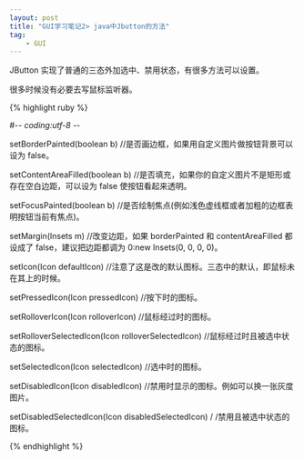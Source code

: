 ```yaml
---
layout: post
title: "GUI学习笔记2> java中Jbutton的方法"
tag: 
    - GUI
---
```


JButton 实现了普通的三态外加选中、禁用状态，有很多方法可以设置。

很多时候没有必要去写鼠标监听器。


{% highlight ruby %}


#-*- coding:utf-8 -*-
 
setBorderPainted(boolean b) 
//是否画边框，如果用自定义图片做按钮背景可以设为 false。

setContentAreaFilled(boolean b)
 //是否填充，如果你的自定义图片不是矩形或存在空白边距，可以设为 false 使按钮看起来透明。

setFocusPainted(boolean b)
 //是否绘制焦点(例如浅色虚线框或者加粗的边框表明按钮当前有焦点)。

setMargin(Insets m) 
//改变边距，如果 borderPainted 和 contentAreaFilled 都设成了 false，建议把边距都调为 0:new Insets(0, 0, 0, 0)。

setIcon(Icon defaultIcon)
 //注意了这是改的默认图标。三态中的默认，即鼠标未在其上的时候。

setPressedIcon(Icon pressedIcon) 
//按下时的图标。

setRolloverIcon(Icon rolloverIcon) 
//鼠标经过时的图标。

setRolloverSelectedIcon(Icon rolloverSelectedIcon)
 //鼠标经过时且被选中状态的图标。

setSelectedIcon(Icon selectedIcon)
 //选中时的图标。

setDisabledIcon(Icon disabledIcon) 
//禁用时显示的图标。例如可以换一张灰度图片。

setDisabledSelectedIcon(Icon disabledSelectedIcon) /
/禁用且被选中状态的图标。

{% endhighlight %}